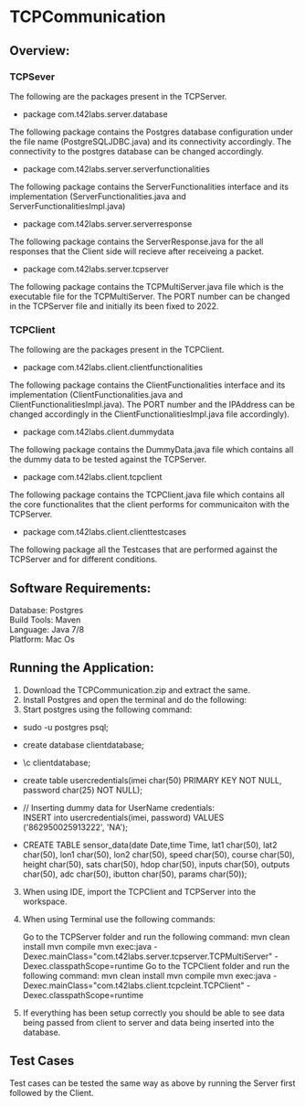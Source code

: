 # TCPCommunication #

## Overview: ##

### TCPSever ###

The following are the packages present in the TCPServer.

* package com.t42labs.server.database

The following package contains the Postgres database configuration under the file name (PostgreSQLJDBC.java) and its connectivity accordingly. The connectivity to the postgres database can be changed accordingly.

* package com.t42labs.server.serverfunctionalities

The following package contains the ServerFunctionalities interface and its implementation (ServerFunctionalities.java and ServerFunctionalitiesImpl.java)

* package com.t42labs.server.serverresponse

The following package contains the ServerResponse.java for the all responses that the Client side will recieve after receiveing a packet.

* package com.t42labs.server.tcpserver

The following package contains the TCPMultiServer.java file which is the executable file for the TCPMultiServer. The PORT number can be changed in the TCPServer file and initially its been fixed to 2022. 


### TCPClient ###

The following are the packages present in the TCPClient.

* package com.t42labs.client.clientfunctionalities

The following package contains the ClientFunctionalities interface and its implementation (ClientFunctionalities.java and ClientFunctionalitiesImpl.java). The PORT number and the IPAddress can be changed accordingly in the ClientFunctionalitiesImpl.java file accordingly).

* package com.t42labs.client.dummydata

The following package contains the DummyData.java file which contains all the dummy data to be tested against the TCPServer.

* package com.t42labs.client.tcpclient

The following package contains the TCPClient.java file which contains all the core functionalites that the client performs for communicaiton with the TCPServer.

* package com.t42labs.client.clienttestcases

The following package all the Testcases that are performed against the TCPServer and for different conditions.

## Software Requirements: ##

Database: Postgres  
Build Tools: Maven  
Language: Java 7/8  
Platform: Mac Os

## Running the Application: ##

1) Download the TCPCommunication.zip and extract the same.  
2) Install Postgres and open the terminal and do the following:  
3) Start postgres using the following command:

* sudo -u postgres psql;

* create database clientdatabase;

* \c clientdatabase;

* create table usercredentials(imei char(50) PRIMARY KEY NOT NULL,  password char(25) NOT NULL);

* // Inserting dummy data for UserName credentials:  
 INSERT into usercredentials(imei, password) VALUES ('862950025913222', 'NA');

* CREATE TABLE sensor_data(date Date,time Time,
	lat1 char(50),
	lat2 char(50),
	lon1 char(50),
	lon2 char(50),
	speed char(50),
	course char(50),
	height char(50),
	sats char(50),
	hdop char(50),
	inputs char(50),
	outputs char(50),
	adc char(50),
	ibutton char(50),
	params char(50));

3) When using IDE, import the TCPClient and TCPServer into the workspace.

4) When using Terminal use the following commands:

	Go to the TCPServer folder and run the following command:
		mvn clean install
		mvn compile
		mvn exec:java -Dexec.mainClass="com.t42labs.server.tcpserver.TCPMultiServer" -Dexec.classpathScope=runtime 
	Go to the TCPClient folder and run the following command:
		mvn clean install
		mvn compile
		mvn exec:java -Dexec.mainClass="com.t42labs.client.tcpcleint.TCPClient" -Dexec.classpathScope=runtime 


4) If everything has been setup correctly you should be able to see data being passed from client to server and data being 
   inserted into the database.


## Test Cases ##

Test cases can be tested the same way as above by running the Server first followed by the Client.
